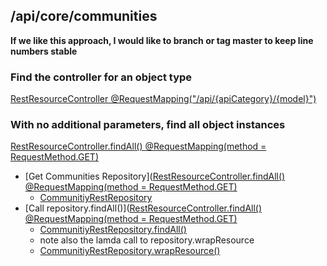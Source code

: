 ## /api/core/communities
__If we like this approach, I would like to branch or tag master to keep line numbers stable__

### Find the controller for an object type
[RestResourceController @RequestMapping("/api/{apiCategory}/{model}")](https://github.com/DSpace/DSpace/blob/master/dspace-spring-rest/src/main/java/org/dspace/app/rest/RestResourceController.java#L84-L87")

### With no additional parameters, find all object instances
[RestResourceController.findAll() @RequestMapping(method = RequestMethod.GET)](https://github.com/DSpace/DSpace/blob/master/dspace-spring-rest/src/main/java/org/dspace/app/rest/RestResourceController.java#L769-L787")

- [Get Communities Repository]([RestResourceController.findAll() @RequestMapping(method = RequestMethod.GET)](https://github.com/DSpace/DSpace/blob/master/dspace-spring-rest/src/main/java/org/dspace/app/rest/RestResourceController.java#L788")
  - [CommunitiyRestRepository](https://github.com/DSpace/DSpace/blob/master/dspace-spring-rest/src/main/java/org/dspace/app/rest/repository/CommunityRestRepository.java#L37)
- [Call repository.findAll()]([RestResourceController.findAll() @RequestMapping(method = RequestMethod.GET)](https://github.com/DSpace/DSpace/blob/master/dspace-spring-rest/src/main/java/org/dspace/app/rest/RestResourceController.java#L795")
  - [CommunitiyRestRepository.findAll()](https://github.com/DSpace/DSpace/blob/master/dspace-spring-rest/src/main/java/org/dspace/app/rest/repository/CommunityRestRepository.java#L63-L79)
  - note also the lamda call to repository.wrapResource
  - [CommunitiyRestRepository.wrapResource()](https://github.com/DSpace/DSpace/blob/master/dspace-spring-rest/src/main/java/org/dspace/app/rest/repository/CommunityRestRepository.java#L121-L124)
  
